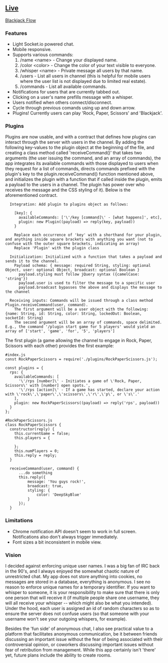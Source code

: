 ## [Live](https://openchattr.herokuapp.com/)

[Blackjack Flow](documentation/blackjack-flow.md)

### Features
- Light Socket.io powered chat.
- Mobile responsive.
- Supports various commands:
    1) /name \<name> - Change your displayed name.
    2) /color \<color> - Change the color of your text visible to everyone.
    3) /whisper \<name> <message> - Private message all users by that name.
    4) /users - List all users in channel (this is helpful for mobile users where the user list is not displayed due to limited real estate).
    5) /commands - List all available commands.
- Notifications for users that are currently tabbed out.
- Clicking on a user's name prefills message with a whisper.
- Users notified when others connect/disconnect.
- Cycle through previous comands using up and down arrow.
- Plugins! Currently users can play 'Rock, Paper, Scissors' and 'Blackjack'.

### Plugins
Plugins are now usable, and with a contract that defines how plugins can interact through the server with users in the channel. By adding the following key-values to the plugin object at the beginning of the file, and creating a class method called 'receiveCommand()' that takes two arguments (the user issuing the command, and an array of commands), the app integrates its available commands with those displayed to users when they request for a list of commands, directs commands prefixed with the plugin's key to the plugin.receiveCommand() function mentioned above, and initializes the plugin with a function that if called inside the plugin, emits a payload to the users in a channel. The plugin has power over who receives the message and the CSS styling of it). Below is the aforementioned contract.

      Integration: Add plugin to plugins object as follows:

        [key]: {
          availableCommands: ['\'/key [command]\' - [what happens]', etc],
          plugin: new Plugin((payload) => reply(key, payload))
        }
    
        Replace each occurrence of 'key' with a shorthand for your plugin, and anything inside square brackets with anything you want (not to confuse with the outer square brackets, indicating an array)
        Replace 'Plugin' with the plugin class

      Initialization: Initialized with a function that takes a payload and sends it to the channel.
        Payload schema: { message: required String, styling: optional Object, user: optional Object, broadcast: optional Boolean }
          payload.styling must follow jQuery syntax ({camelCase: 'string'})
          payload.user is used to filter the message to a specific user
          payload.broadcast bypasses the above and displays the message to the channel

      Receiving inputs: Commands will be issued through a class method Plugin.receiveCommand(user, command).
        The first argument will be a user object with the following: {name: String, id: String, color: String, lockedOut: Boolean, socketId: String}
        The second argument will be an array of commands, space delimited. E.g., the command '/plugin start game for 5 players' would yield an array of ['start', 'game', 'for', '5', 'players']

The first plugin (a game allowing the channel to engage in Rock, Paper, Scissors with each other) provides the first example:

    #index.js
    const RockPaperScissors = require('./plugins/RockPaperScissors.js');

    const plugins = {
      rps: {
        availableCommands: [
          '\'/rps [number]\' - Initiates a game of \'Rock, Paper, Scissors\' with [number] open spots.', 
          '\'/rps [action]\' - If a game has started, declare your action with \'rock\',\'paper\',\'scissors\',\'r\',\'p\', or \'s\'.'
        ],
        plugin: new RockPaperScissors((payload) => reply('rps', payload))
      }
    };

    #RockPaperScissors.js
    class RockPaperScissors {
      constructor(reply) {
        this.currentGame = false;
        this.players = {

        };
        this.numPlayers = 0;
        this.reply = reply;
      }

      receiveCommand(user, command) {
          ...do something
          this.reply({
              message: 'You guys rock!',
              broadcast: true,
              styling: {
                  color: 'DeepSkyBlue'
              }
          });
      }

### Limitations

- Chrome notification API doesn't seem to work in full screen. Notifications also don't always trigger immediately.
- Font sizes a bit inconsistent in mobile view.

### Vision

I decided against enforcing unique user names. I was a big fan of IRC back in the 90's, and I always enjoyed the somewhat chaotic nature of unrestricted chat. My app does not store anything into cookies, no messages are stored in a database, everything is anonymous. I see no reason to enforce unique names for a temporary identifier. If you want to whisper to someone, it is your responsibility to make sure that there is only one person that will receive it (if multiple people share one username, they will all receive your whisper -- which might also be what you intended). Under the hood, each user is assigned an id of random characters so as to ensure the server does not confuse users (so that someone with your username won't see your outgoing whispers, for example).

Besides the 'fun side' of anonymous chat, I also see practical value to a platform that facilitates anonymous communication, be it between friends discussing an important issue without the fear of being associated with their controversial opinion, or coworkers discussing important issues without fear of retribution from management. While this app certainly isn't 'there' yet, future plans include the ability to create rooms.
